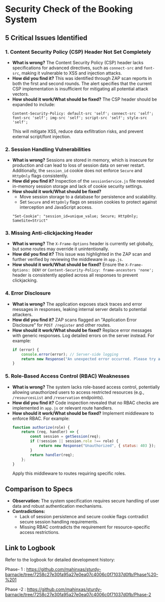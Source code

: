 # Security Check of the Booking System

## 5 Critical Issues Identified

### 1. **Content Security Policy (CSP) Header Not Set Completely**

- **What is wrong?**
  The Content Security Policy (CSP) header lacks specifications for advanced directives, such as `connect-src` and `font-src`, making it vulnerable to XSS and injection attacks.
- **How did you find it?**
  This was identified through ZAP scan reports in both the first and second rounds. The alert specifies that the current CSP implementation is insufficient for mitigating all potential attack vectors.
- **How should it work/What should be fixed?**
  The CSP header should be expanded to include:
  ```
  Content-Security-Policy: default-src 'self'; connect-src 'self'; font-src 'self'; img-src 'self'; script-src 'self'; style-src 'self';
  ```
  This will mitigate XSS, reduce data exfiltration risks, and prevent external script/font injection.

### 2. **Session Handling Vulnerabilities**

- **What is wrong?**
  Sessions are stored in memory, which is insecure for production and can lead to loss of session data on server restart. Additionally, the `session_id` cookie does not enforce `Secure` and `HttpOnly` flags consistently.
- **How did you find it?**
  Inspection of the `sessionService.js` file revealed in-memory session storage and lack of cookie security settings.
- **How should it work/What should be fixed?**
  - Move session storage to a database for persistence and scalability.
  - Set `Secure` and `HttpOnly` flags on session cookies to protect against interception and JavaScript access.
  ```
  "Set-Cookie": "session_id=unique_value; Secure; HttpOnly; SameSite=Strict"
  ```

### 3. **Missing Anti-clickjacking Header**

- **What is wrong?**
  The `X-Frame-Options` header is currently set globally, but some routes may override it unintentionally.
- **How did you find it?**
  This issue was highlighted in the ZAP scan and further verified by reviewing the middleware in `app.js`.
- **How should it work/What should be fixed?**
  Ensure the `X-Frame-Options: DENY` or `Content-Security-Policy: frame-ancestors 'none';` header is consistently applied across all responses to prevent clickjacking.

### 4. **Error Disclosure**

- **What is wrong?**
  The application exposes stack traces and error messages in responses, leaking internal server details to potential attackers.
- **How did you find it?**
  ZAP scans flagged an "Application Error Disclosure" for `POST /register` and other routes.
- **How should it work/What should be fixed?**
  Replace error messages with generic responses. Log detailed errors on the server instead. For example:
  ```javascript
  if (error) {
      console.error(error); // Server-side logging
      return new Response("An unexpected error occurred. Please try again later.", { status: 500 });
  }
  ```

### 5. **Role-Based Access Control (RBAC) Weaknesses**

- **What is wrong?**
  The system lacks role-based access control, potentially allowing unauthorized users to access restricted resources (e.g., `/resourcesList` and `/reservation` endpoints).
- **How did you find it?**
  Code inspection revealed that no RBAC checks are implemented in `app.js` or relevant route handlers.
- **How should it work/What should be fixed?**
  Implement middleware to enforce RBAC. For example:
  ```javascript
  function authorize(role) {
      return (req, handler) => {
          const session = getSession(req);
          if (!session || session.role !== role) {
              return new Response("Unauthorized", { status: 403 });
          }
          return handler(req);
      };
  }
  ```
  Apply this middleware to routes requiring specific roles.

## Comparison to Specs

- **Observation:** The system specification requires secure handling of user data and robust authentication mechanisms.
- **Contradictions:**
  - Lack of session persistence and secure cookie flags contradict secure session handling requirements.
  - Missing RBAC contradicts the requirement for resource-specific access restrictions.

## Link to Logbook

Refer to the logbook for detailed development history: 

Phase- 1 : https://github.com/mahinxas/sturdy-barnacle/tree/7258c27e30fa95a27e0ea07c4006c0f71037d0fb/Phase%20-%201

Phase -2 : https://github.com/mahinxas/sturdy-barnacle/tree/7258c27e30fa95a27e0ea07c4006c0f71037d0fb/Phase-2

